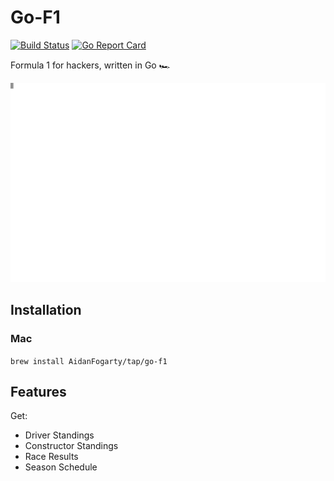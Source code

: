# Go-F1

[![Build Status](https://github.com/AidanFogarty/go-f1/actions/workflows/ci.yml/badge.svg)](https://github.com/AidanFogarty/go-f1)
[![Go Report Card](https://goreportcard.com/badge/github.com/AidanFogarty/go-f1)](https://goreportcard.com/report/github.com/AidanFogarty/go-f1)

Formula 1 for hackers, written in Go 🏎️

![Standings Example](./assets/standings.svg)

## Installation

### Mac

`brew install AidanFogarty/tap/go-f1`

## Features

Get:
- Driver Standings
- Constructor Standings
- Race Results
- Season Schedule